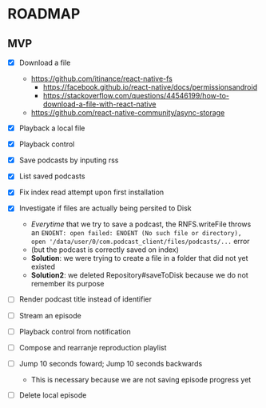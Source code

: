 # ROADMAP

## MVP

- [x] Download a file

  - https://github.com/itinance/react-native-fs
    - https://facebook.github.io/react-native/docs/permissionsandroid
    - https://stackoverflow.com/questions/44546199/how-to-download-a-file-with-react-native
  - https://github.com/react-native-community/async-storage

- [x] Playback a local file

- [x] Playback control

- [x] Save podcasts by inputing rss

- [x] List saved podcasts

- [X] Fix index read attempt upon first installation

- [X] Investigate if files are actually being persited to Disk
  - _Everytime_ that we try to save a podcast, the RNFS.writeFile throws an `ENOENT: open failed: ENOENT (No such file or directory), open '/data/user/0/com.podcast_client/files/podcasts/...` error
  - (but the podcast is correctly saved on index)
  - **Solution**: we were trying to create a file in a folder that did not yet existed
  - **Solution2**: we deleted Repository#saveToDisk because we do not remember its purpose

- [ ] Render podcast title instead of identifier

- [ ] Stream an episode

- [ ] Playback control from notification

- [ ] Compose and rearranje reproduction playlist

- [ ] Jump 10 seconds foward; Jump 10 seconds backwards

  - This is necessary because we are not saving episode progress yet

- [ ] Delete local episode
